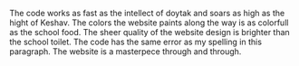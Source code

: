 The code works as fast as the intellect of doytak and soars as high as the hight of Keshav. The colors the website paints along the way is as colorfull as the school food. The sheer quality of the website design is brighter than the school toilet. The code has the same error as my spelling in this paragraph. The website is a masterpece through and through.
